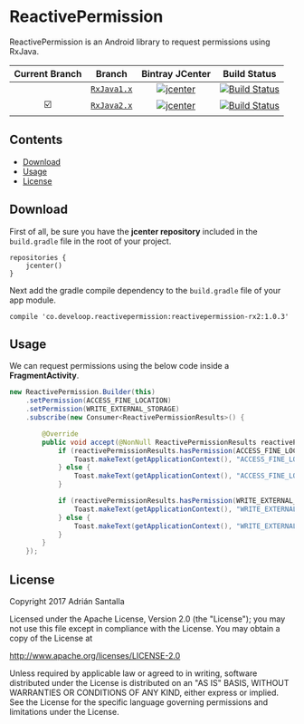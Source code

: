 # ReactivePermission

ReactivePermission is an Android library to request permissions using RxJava.

| Current Branch | Branch  | Bintray JCenter | Build Status |
|:--------------:|:-------:|:-------:|:------------:|
| | [`RxJava1.x`](https://github.com/asantalla/ReactivePermission/tree/RxJava1.x) | [ ![jcenter](https://api.bintray.com/packages/asantalla/develoop/reactivepermission-rx1/images/download.svg) ](https://bintray.com/asantalla/develoop/reactivepermission-rx1/_latestVersion) | [![Build Status](https://travis-ci.org/asantalla/ReactivePermission.svg?branch=RxJava1.x)](https://travis-ci.org/asantalla/ReactivePermission) |
| :ballot_box_with_check: | [`RxJava2.x`](https://github.com/asantalla/ReactivePermission/tree/RxJava2.x) | [ ![jcenter](https://api.bintray.com/packages/asantalla/develoop/reactivepermission-rx2/images/download.svg) ](https://bintray.com/asantalla/develoop/reactivepermission-rx2/_latestVersion) | [![Build Status](https://travis-ci.org/asantalla/ReactivePermission.svg?branch=RxJava2.x)](https://travis-ci.org/asantalla/ReactivePermission) |

Contents
--------

- [Download](#download)
- [Usage](#usage)
- [License](#license)

Download
--------

First of all, be sure you have the **jcenter repository** included in the `build.gradle` file in the root of your project.

```
repositories {
    jcenter()
}
```

Next add the gradle compile dependency to the `build.gradle` file of your app module.

```
compile 'co.develoop.reactivepermission:reactivepermission-rx2:1.0.3'
```

Usage
-----

We can request permissions using the below code inside a **FragmentActivity**.

```java
new ReactivePermission.Builder(this)
    .setPermission(ACCESS_FINE_LOCATION)
    .setPermission(WRITE_EXTERNAL_STORAGE)
    .subscribe(new Consumer<ReactivePermissionResults>() {

        @Override
        public void accept(@NonNull ReactivePermissionResults reactivePermissionResults) throws Exception {
            if (reactivePermissionResults.hasPermission(ACCESS_FINE_LOCATION)) {
                Toast.makeText(getApplicationContext(), "ACCESS_FINE_LOCATION GRANTED", Toast.LENGTH_LONG).show();
            } else {
                Toast.makeText(getApplicationContext(), "ACCESS_FINE_LOCATION NOT GRANTED", Toast.LENGTH_LONG).show();
            }

            if (reactivePermissionResults.hasPermission(WRITE_EXTERNAL_STORAGE)) {
                Toast.makeText(getApplicationContext(), "WRITE_EXTERNAL_STORAGE GRANTED", Toast.LENGTH_LONG).show();
            } else {
                Toast.makeText(getApplicationContext(), "WRITE_EXTERNAL_STORAGE NOT GRANTED", Toast.LENGTH_LONG).show();
            }
        }
    });
```

License
-------

Copyright 2017 Adrián Santalla

Licensed under the Apache License, Version 2.0 (the "License"); you may not use this file except in compliance with the License. You may obtain a copy of the License at

http://www.apache.org/licenses/LICENSE-2.0

Unless required by applicable law or agreed to in writing, software distributed under the License is distributed on an "AS IS" BASIS, WITHOUT WARRANTIES OR CONDITIONS OF ANY KIND, either express or implied. See the License for the specific language governing permissions and limitations under the License.